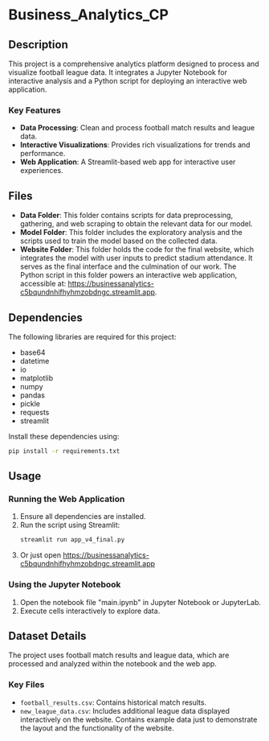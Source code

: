 
# Business_Analytics_CP

## Description
This project is a comprehensive analytics platform designed to process and visualize football league data. It integrates a Jupyter Notebook for interactive analysis and a Python script for deploying an interactive web application.

### Key Features
- **Data Processing**: Clean and process football match results and league data.
- **Interactive Visualizations**: Provides rich visualizations for trends and performance.
- **Web Application**: A Streamlit-based web app for interactive user experiences.

## Files
- **Data Folder**: This folder contains scripts for data preprocessing, gathering, and web scraping to obtain the relevant data for our model.
- **Model Folder**: This folder includes the exploratory analysis and the scripts used to train the model based on the collected data.
- **Website Folder**: This folder holds the code for the final website, which integrates the model with user inputs to predict stadium attendance. It serves as the final interface and the culmination of our work. The Python script in this folder powers an interactive web application, accessible at: https://businessanalytics-c5bqundnhifhyhmzobdngc.streamlit.app.

## Dependencies
The following libraries are required for this project:
- base64
- datetime
- io
- matplotlib
- numpy
- pandas
- pickle
- requests
- streamlit

Install these dependencies using:
```bash
pip install -r requirements.txt
```

## Usage

### Running the Web Application
1. Ensure all dependencies are installed.
2. Run the script using Streamlit:
   ```bash
   streamlit run app_v4_final.py
   ```
3. Or just open https://businessanalytics-c5bqundnhifhyhmzobdngc.streamlit.app

### Using the Jupyter Notebook
1. Open the notebook file "main.ipynb" in Jupyter Notebook or JupyterLab.
2. Execute cells interactively to explore data.

## Dataset Details
The project uses football match results and league data, which are processed and analyzed within the notebook and the web app.

### Key Files
- `football_results.csv`: Contains historical match results.
- `new_league_data.csv`: Includes additional league data displayed interactively on the website. Contains example data just to demonstrate the layout and the functionality of the website.

